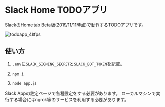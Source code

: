 # Slack Home TODOアプリ

SlackのHome tab Beta版(2019/11/11時点)で動作するTODOアプリです。



![todoapp_48fps](https://user-images.githubusercontent.com/8830451/68575856-554baf00-04b0-11ea-8427-a0d291836967.gif)

## 使い方

1. `.env`に`SLACK_SIGNING_SECRET`と`SLACK_BOT_TOKEN`を記載。

2. `npm i`
3. `node app.js`



Slack Appの設定ページで各種設定をする必要があります。
ローカルマシンで実行する場合にはngrok等のサービスを利用する必要があります。

